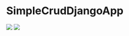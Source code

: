 # SimpleCrudDjangoApp



![](https://pbs.twimg.com/media/Fgfyh_xaUAAiZIx?format=png&name=360x360)
![](https://pbs.twimg.com/media/Fga0nbTWQAckMDN?format=png&name=360x360)






















